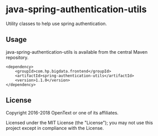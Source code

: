 # java-spring-authentication-utils

Utility classes to help use spring authentication.

## Usage

java-spring-authentication-utils is available from the central Maven repository.

    <dependency>
        <groupId>com.hp.bigdata.frontend</groupId>
        <artifactId>spring-authentication-utils</artifactId>
        <version>1.1.0</version>
    </dependency>

## License

Copyright 2016-2018 OpenText or one of its affiliates.

Licensed under the MIT License (the "License"); you may not use this project except in compliance with the License.
